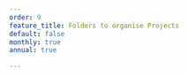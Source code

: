 ```yaml
---
order: 9
feature_title: Folders to organise Projects
default: false
monthly: true
annual: true

---
```

